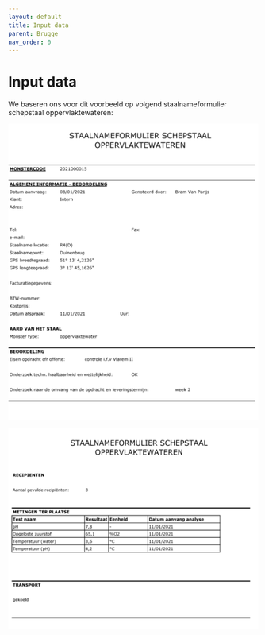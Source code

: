 ```yaml
---
layout: default
title: Input data
parent: Brugge
nav_order: 0
---
```


# Input data


We baseren ons voor dit voorbeeld op volgend staalnameformulier schepstaal oppervlaktewateren:

![](https://raw.githubusercontent.com/samuvack/OSLO-mapping/main/docs/images/Staalafname2.png)

![](https://raw.githubusercontent.com/samuvack/OSLO-mapping/main/docs/images/Staalafname.png)

[](https://raw.githubusercontent.com/samuvack/OSLO-mapping/main/docs/images/Staalafname3.png)

